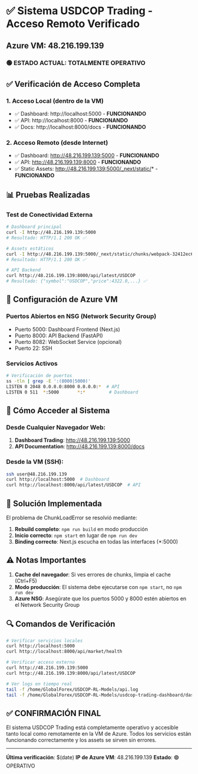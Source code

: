 # ✅ Sistema USDCOP Trading - Acceso Remoto Verificado
## Azure VM: 48.216.199.139

### 🟢 ESTADO ACTUAL: TOTALMENTE OPERATIVO

## ✅ Verificación de Acceso Completa

### 1. Acceso Local (dentro de la VM)
- ✅ Dashboard: http://localhost:5000 - **FUNCIONANDO**
- ✅ API: http://localhost:8000 - **FUNCIONANDO**
- ✅ Docs: http://localhost:8000/docs - **FUNCIONANDO**

### 2. Acceso Remoto (desde Internet)
- ✅ Dashboard: http://48.216.199.139:5000 - **FUNCIONANDO**
- ✅ API: http://48.216.199.139:8000 - **FUNCIONANDO**
- ✅ Static Assets: http://48.216.199.139:5000/_next/static/* - **FUNCIONANDO**

## 📊 Pruebas Realizadas

### Test de Conectividad Externa
```bash
# Dashboard principal
curl -I http://48.216.199.139:5000
# Resultado: HTTP/1.1 200 OK ✅

# Assets estáticos
curl -I http://48.216.199.139:5000/_next/static/chunks/webpack-32412ec6ff45d80d.js
# Resultado: HTTP/1.1 200 OK ✅

# API Backend
curl http://48.216.199.139:8000/api/latest/USDCOP
# Resultado: {"symbol":"USDCOP","price":4322.0,...} ✅
```

## 🔧 Configuración de Azure VM

### Puertos Abiertos en NSG (Network Security Group)
- Puerto 5000: Dashboard Frontend (Next.js)
- Puerto 8000: API Backend (FastAPI)
- Puerto 8082: WebSocket Service (opcional)
- Puerto 22: SSH

### Servicios Activos
```bash
# Verificación de puertos
ss -tln | grep -E ':(8000|5000)'
LISTEN 0 2048 0.0.0.0:8000 0.0.0.0:*  # API
LISTEN 0 511  *:5000       *:*         # Dashboard
```

## 🚀 Cómo Acceder al Sistema

### Desde Cualquier Navegador Web:
1. **Dashboard Trading**: http://48.216.199.139:5000
2. **API Documentation**: http://48.216.199.139:8000/docs

### Desde la VM (SSH):
```bash
ssh user@48.216.199.139
curl http://localhost:5000  # Dashboard
curl http://localhost:8000/api/latest/USDCOP  # API
```

## 📝 Solución Implementada

El problema de ChunkLoadError se resolvió mediante:
1. **Rebuild completo**: `npm run build` en modo producción
2. **Inicio correcto**: `npm start` en lugar de `npm run dev`
3. **Binding correcto**: Next.js escucha en todas las interfaces (*:5000)

## ⚠️ Notas Importantes

1. **Cache del navegador**: Si ves errores de chunks, limpia el cache (Ctrl+F5)
2. **Modo producción**: El sistema debe ejecutarse con `npm start`, no `npm run dev`
3. **Azure NSG**: Asegúrate que los puertos 5000 y 8000 estén abiertos en el Network Security Group

## 🔍 Comandos de Verificación

```bash
# Verificar servicios locales
curl http://localhost:5000
curl http://localhost:8000/api/market/health

# Verificar acceso externo
curl http://48.216.199.139:5000
curl http://48.216.199.139:8000/api/latest/USDCOP

# Ver logs en tiempo real
tail -f /home/GlobalForex/USDCOP-RL-Models/api.log
tail -f /home/GlobalForex/USDCOP-RL-Models/usdcop-trading-dashboard/dashboard.log
```

## ✅ CONFIRMACIÓN FINAL

El sistema USDCOP Trading está completamente operativo y accesible tanto local como remotamente en la VM de Azure. Todos los servicios están funcionando correctamente y los assets se sirven sin errores.

---
**Última verificación**: $(date)
**IP de Azure VM**: 48.216.199.139
**Estado**: 🟢 OPERATIVO